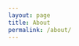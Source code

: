 ```yaml
---
layout: page
title: About
permalink: /about/
---
```


<head>
    <!-- Global site tag (gtag.js) - Google Analytics -->
    <script async src="https://www.googletagmanager.com/gtag/js?id=UA-127838774-1"></script>
    <script>
    window.dataLayer = window.dataLayer || [];
    function gtag(){dataLayer.push(arguments);}
    gtag('js', new Date());

    gtag('config', 'UA-127838774-1');
    </script>
</head>

<!-- <img src="{{ site.baseurl }}/assets/Quote.png" title="Profile Picture" class="profile"> -->

## 사업자 등록
대표자명 : 한윤숙 <br>
사업자등록번호 : 390-07-01460

### 통신판매 등록
`인천 서구`<br>
100-100 <br>
허가 <br>
 

<!-- ### EXPERIENCE
* SK encar
<h5>Seoul, Korea Nobember, 2016 - Present</h5>
<h5>Android Developer</h5>
<h6>Develop business logics for Android native and hybrid application with Java, JavaScript</h6>
<br>  -->

### CONTACT
minssan9@gmail.com<br>






